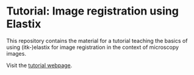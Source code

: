 # Tutorial: Image registration using Elastix

This repository contains the material for a tutorial teaching the basics of using (itk-)elastix for image registration in the context of microscopy images.

Visit the [tutorial webpage](https://m-albert.github.io/elastix_tutorial).